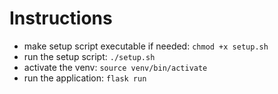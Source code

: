 # Instructions
- make setup script executable if needed: `chmod +x setup.sh`
- run the setup script: `./setup.sh`
- activate the venv: `source venv/bin/activate`
- run the application: `flask run`
